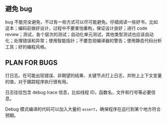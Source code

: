 ## 避免 bug
bug 不能完全避免，不过有一些方式可以尽可能避免。仔细阅读一些好书，比如这本；编码前做好设计，过程中不要害怕重构，保证设计良好；进行 code review；测试，各个层次的测试；自动化单元测试，其他类型测试也应该自动化；处理错误和异常；使用智能指针；不要忽视编译器的警告；使用静态代码分析工具；好的编程风格。

## PLAN FOR BUGS
打日志。在可能出现错误、非期望的结果、关键节点打上日志，并附上上下文变量的值，对于跟踪程序执行很有用。

日志往往包含 debug trace 信息，比如线程 ID，函数名，文件和行号等必要信息。

Debug 模式编译的代码可以加入大量的 `assert`，确保程序在运行到某个地方符合预期。
